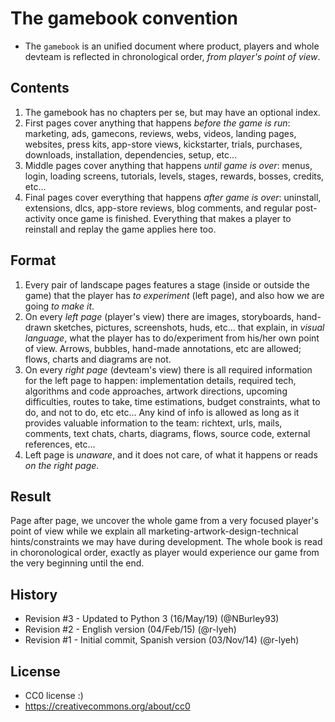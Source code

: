 The gamebook convention
=======================
- The `gamebook` is an unified document where product, players and whole devteam is reflected in chronological order, *from player's point of view*.

## Contents
1. The gamebook has no chapters per se, but may have an optional index.
2. First pages cover anything that happens *before the game is run*: marketing, ads, gamecons, reviews, webs, videos, landing pages, websites, press kits, app-store views, kickstarter, trials, purchases, downloads, installation, dependencies, setup, etc...
3. Middle pages cover anything that happens *until game is over*: menus, login, loading screens, tutorials, levels, stages, rewards, bosses, credits, etc...
4. Final pages cover everything that happens *after game is over*: uninstall, extensions, dlcs, app-store reviews, blog comments, and regular post-activity once game is finished. Everything that makes a player to reinstall and replay the game applies here too.

## Format
1. Every pair of landscape pages features a stage (inside or outside the game) that the player has *to experiment* (left page), and also how we are going *to make it*.
2. On every *left page* (player's view) there are images, storyboards, hand-drawn sketches, pictures, screenshots, huds, etc... that explain, in *visual language*, what the player has to do/experiment from his/her own point of view. Arrows, bubbles, hand-made annotations, etc are allowed; flows, charts and diagrams are not.
3. On every *right page* (devteam's view) there is all required information for the left page to happen: implementation details, required tech, algorithms and code approaches, artwork directions, upcoming difficulties, routes to take, time estimations, budget constraints, what to do, and not to do, etc etc... Any kind of info is allowed as long as it provides valuable information to the team: richtext, urls, mails, comments, text chats, charts, diagrams, flows, source code, external references, etc...
4. Left page is *unaware*, and it does not care, of what it happens or reads *on the right page*.

## Result
Page after page, we uncover the whole game from a very focused player's point of view while we explain all marketing-artwork-design-technical hints/constraints we may have during development. The whole book is read in choronological order, exactly as player would experience our game from the very beginning until the end.

## History
- Revision #3 - Updated to Python 3 (16/May/19) (@NBurley93)
- Revision #2 - English version (04/Feb/15) (@r-lyeh)
- Revision #1 - Initial commit, Spanish version (03/Nov/14) (@r-lyeh)

## License
- CC0 license :) 
- https://creativecommons.org/about/cc0
